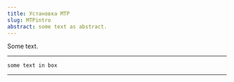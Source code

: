 ```yaml
---
title: Установка MTP
slug: MTPintro
abstract: some text as abstract.
---
```


Some text.



---
```
some text in box
```
---
    
